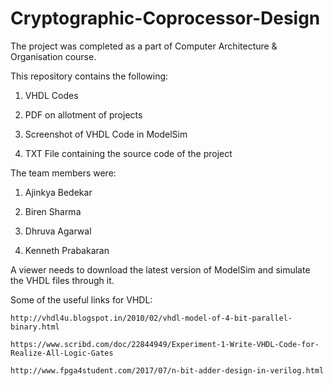 # Cryptographic-Coprocessor-Design

The project was completed as a part of Computer Architecture & Organisation course.

This repository contains the following:

1. VHDL Codes

2. PDF on allotment of projects

3. Screenshot of VHDL Code in ModelSim

4. TXT File containing the source code of the project

The team members were:

1. Ajinkya Bedekar

2. Biren Sharma

3. Dhruva Agarwal

4. Kenneth Prabakaran

A viewer needs to download the latest version of ModelSim and simulate the VHDL files through it.

Some of the useful links for VHDL:

    http://vhdl4u.blogspot.in/2010/02/vhdl-model-of-4-bit-parallel-binary.html

    https://www.scribd.com/doc/22844949/Experiment-1-Write-VHDL-Code-for-Realize-All-Logic-Gates

    http://www.fpga4student.com/2017/07/n-bit-adder-design-in-verilog.html